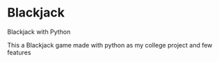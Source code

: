 # Blackjack
Blackjack with Python

This a Blackjack game made with python as my college project and few features 
